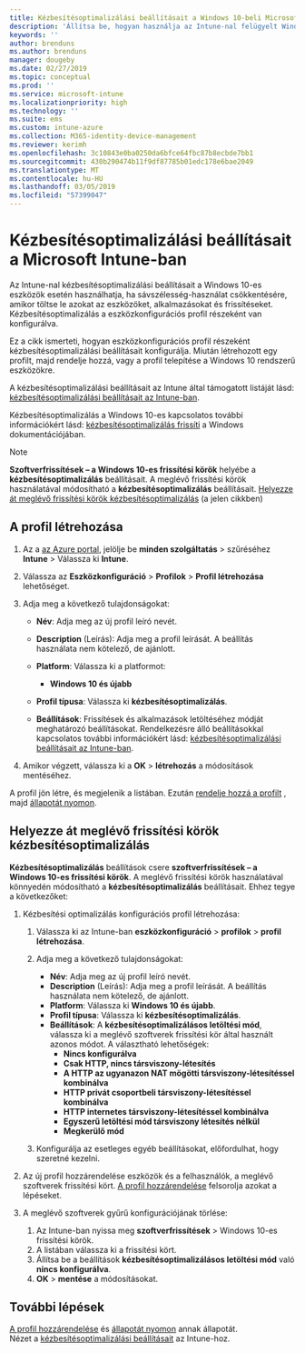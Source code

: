 ```yaml
---
title: Kézbesítésoptimalizálási beállításait a Windows 10-beli Microsoft Intune - ban |} A Microsoft Docs
description: 'Állítsa be, hogyan használja az Intune-nal felügyelt Windows 10 rendszerű eszközökön a kézbesítésoptimalizálás. Az Intune-ban hozzon létre egy konfigurációs profil frissítések telepítése az internetről. Lásd még: cserélje le a meglévő frissítési körök kézbesítési optimalizálás profillal.'
keywords: ''
author: brenduns
ms.author: brenduns
manager: dougeby
ms.date: 02/27/2019
ms.topic: conceptual
ms.prod: ''
ms.service: microsoft-intune
ms.localizationpriority: high
ms.technology: ''
ms.suite: ems
ms.custom: intune-azure
ms.collection: M365-identity-device-management
ms.reviewer: kerimh
ms.openlocfilehash: 3c10843e0ba0250da6bfce64fbc87b8ecbde7bb1
ms.sourcegitcommit: 430b290474b11f9df87785b01edc178e6bae2049
ms.translationtype: MT
ms.contentlocale: hu-HU
ms.lasthandoff: 03/05/2019
ms.locfileid: "57399047"
---
```

# <a name="delivery-optimization-settings-in-microsoft-intune"></a>Kézbesítésoptimalizálási beállításait a Microsoft Intune-ban

Az Intune-nal kézbesítésoptimalizálási beállításait a Windows 10-es eszközök esetén használhatja, ha sávszélesség-használat csökkentésére, amikor töltse le azokat az eszközöket, alkalmazásokat és frissítéseket. Kézbesítésoptimalizálás a eszközkonfigurációs profil részeként van konfigurálva.  

Ez a cikk ismerteti, hogyan eszközkonfigurációs profil részeként kézbesítésoptimalizálási beállításait konfigurálja. Miután létrehozott egy profilt, majd rendelje hozzá, vagy a profil telepítése a Windows 10 rendszerű eszközökre. 

A kézbesítésoptimalizálási beállításait az Intune által támogatott listáját lásd: [kézbesítésoptimalizálási beállításait az Intune-ban](delivery-optimization-settings.md).  

Kézbesítésoptimalizálás a Windows 10-es kapcsolatos további információkért lásd: [kézbesítésoptimalizálás frissíti](https://docs.microsoft.com/windows/deployment/update/waas-delivery-optimization) a Windows dokumentációjában.  


> [!NOTE]
> **Szoftverfrissítések – a Windows 10-es frissítési körök** helyébe a **kézbesítésoptimalizálás** beállításait. A meglévő frissítési körök használatával módosítható a **kézbesítésoptimalizálás** beállításait. [Helyezze át meglévő frissítési körök kézbesítésoptimalizálás](#move-existing-update-rings-to-delivery-optimization) (a jelen cikkben) 
## <a name="create-the-profile"></a>A profil létrehozása

1. Az a [az Azure portal](https://portal.azure.com), jelölje be **minden szolgáltatás** > szűréséhez **Intune** > Válassza ki **Intune**.

2. Válassza az **Eszközkonfiguráció** > **Profilok** > **Profil létrehozása** lehetőséget.

3. Adja meg a következő tulajdonságokat:

    - **Név**: Adja meg az új profil leíró nevét.
    - **Description** (Leírás): Adja meg a profil leírását. A beállítás használata nem kötelező, de ajánlott.
    - **Platform**: Válassza ki a platformot:  

        - **Windows 10 és újabb**

    - **Profil típusa**: Válassza ki **kézbesítésoptimalizálás**.
    - **Beállítások**: Frissítések és alkalmazások letöltéséhez módját meghatározó beállításokat. Rendelkezésre álló beállításokkal kapcsolatos további információkért lásd: [kézbesítésoptimalizálási beállításait az Intune-ban](delivery-optimization-settings.md).

4. Amikor végzett, válassza ki a **OK** > **létrehozás** a módosítások mentéséhez.

A profil jön létre, és megjelenik a listában. Ezután [rendelje hozzá a profilt](device-profile-assign.md) , majd [állapotát nyomon](device-profile-monitor.md).

## <a name="move-existing-update-rings-to-delivery-optimization"></a>Helyezze át meglévő frissítési körök kézbesítésoptimalizálás

**Kézbesítésoptimalizálás** beállítások csere **szoftverfrissítések – a Windows 10-es frissítési körök**. A meglévő frissítési körök használatával könnyedén módosítható a **kézbesítésoptimalizálás** beállításait. Ehhez tegye a következőket:

1. Kézbesítési optimalizálás konfigurációs profil létrehozása:

    1. Válassza ki az Intune-ban **eszközkonfiguráció** > **profilok** > **profil létrehozása**.
    2. Adja meg a következő tulajdonságokat:

        - **Név**: Adja meg az új profil leíró nevét.
        - **Description** (Leírás): Adja meg a profil leírását. A beállítás használata nem kötelező, de ajánlott.
        - **Platform**: Válassza ki **Windows 10 és újabb**.
        - **Profil típusa**: Válassza ki **kézbesítésoptimalizálás**.
        - **Beállítások**: A **kézbesítésoptimalizálásos letöltési mód**, válassza ki a meglévő szoftverek frissítési kör által használt azonos módot. A választható lehetőségek:
            - **Nincs konfigurálva**
            - **Csak HTTP, nincs társviszony-létesítés**
            - **A HTTP az ugyanazon NAT mögötti társviszony-létesítéssel kombinálva**
            - **HTTP privát csoportbeli társviszony-létesítéssel kombinálva**
            - **HTTP internetes társviszony-létesítéssel kombinálva**
            - **Egyszerű letöltési mód társviszony létesítés nélkül**
            - **Megkerülő mód**
    3. Konfigurálja az esetleges egyéb beállításokat, előfordulhat, hogy szeretné kezelni.
2. Az új profil hozzárendelése eszközök és a felhasználók, a meglévő szoftverek frissítési kört. [A profil hozzárendelése](device-profile-assign.md) felsorolja azokat a lépéseket.

3. A meglévő szoftverek gyűrű konfigurációjának törlése:
    1. Az Intune-ban nyissa meg **szoftverfrissítések** > Windows 10-es frissítési körök.
    2. A listában válassza ki a frissítési kört.
    3. Állítsa be a beállítások **kézbesítésoptimalizálásos letöltési mód** való **nincs konfigurálva**.
    4. **OK** > **mentése** a módosításokat.

## <a name="next-steps"></a>További lépések

[A profil hozzárendelése](device-profile-assign.md) és [állapotát nyomon](device-profile-monitor.md) annak állapotát.  
Nézet a [kézbesítésoptimalizálási beállításait](delivery-optimization-settings.md) az Intune-hoz.
